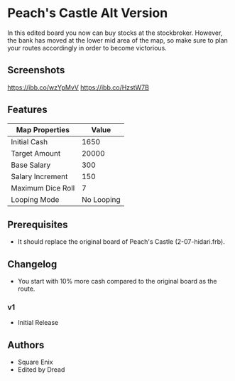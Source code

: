 # Peach's Castle Alt Version

In this edited board you now can buy stocks at the stockbroker. However, the bank has moved at the lower mid area of the map, so make sure to plan your routes accordingly in order to become victorious.

## Screenshots

https://ibb.co/wzYpMvV
https://ibb.co/HzstW7B

## Features

| Map Properties    | Value      |
| ----------------- | ---------- |
| Initial Cash      | 1650       |
| Target Amount     | 20000      | 
| Base Salary       | 300        | 
| Salary Increment  | 150        | 
| Maximum Dice Roll | 7          | 
| Looping Mode      | No Looping | 

## Prerequisites

- It should replace the original board of Peach's Castle (2-07-hidari.frb).

## Changelog

- You start with 10% more cash compared to the original board as the route.


### v1
- Initial Release

## Authors

- Square Enix
- Edited by Dread